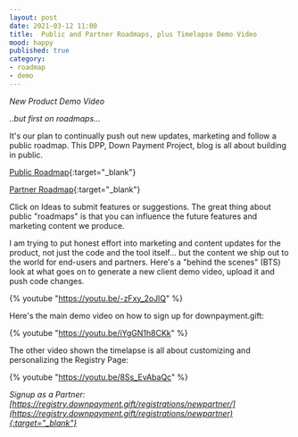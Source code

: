 ```yaml
---
layout: post
date: 2021-03-12 11:00
title:  Public and Partner Roadmaps, plus Timelapse Demo Video
mood: happy
published: true
category: 
- roadmap
- demo
---
```


*New Product Demo Video*

*..but first on roadmaps...*

It's our plan to continually push out new updates, marketing and follow a public roadmap.  This DPP, Down Payment Project, blog is all about building in public.

[Public Roadmap](https://roadmap.downpayment.gift/){:target="_blank"}

[Partner Roadmap](https://roadmap.downpaymentproject.com/partners){:target="_blank"}

Click on Ideas to submit features or suggestions.  The great thing about public "roadmaps" is that you can influence the future features and marketing content we produce.

<!--more-->


I am trying to put honest effort into marketing and content updates for the product, not just the code and the tool itself... but the content we ship out to the world for end-users and partners. Here's a "behind the scenes" (BTS) look at what goes on to generate a new client demo video, upload it and push code changes.

{% youtube "https://youtu.be/-zFxy_2oJlQ" %}


Here's the main demo video on how to sign up for downpayment.gift:

{% youtube "https://youtu.be/iYgGN1h8CKk" %}


The other video shown the timelapse is all about customizing and personalizing the Registry Page:

{% youtube "https://youtu.be/8Ss_EvAbaQc" %}


*Signup as a Partner: [https://registry.downpayment.gift/registrations/newpartner/](https://registry.downpayment.gift/registrations/newpartner){:target="_blank"}*


